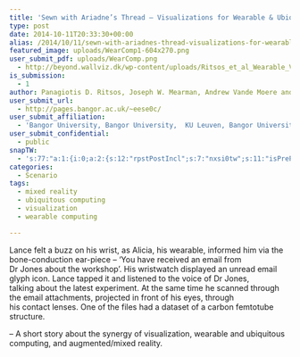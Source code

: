 ```yaml
---
title: 'Sewn with Ariadne’s Thread – Visualizations for Wearable & Ubiquitous Computing'
type: post
date: 2014-10-11T20:33:30+00:00
alias: /2014/10/11/sewn-with-ariadnes-thread-visualizations-for-wearable-ubiquitous-computing/
featured_image: uploads/WearComp1-604x270.png
user_submit_pdf: uploads/WearComp.png
  - http://beyond.wallviz.dk/wp-content/uploads/Ritsos_et_al_Wearable_Vis_opt.pdf
is_submission:
  - 1
author: Panagiotis D. Ritsos, Joseph W. Mearman, Andrew Vande Moere and Jonathan C. Roberts
user_submit_url:
  - http://pages.bangor.ac.uk/~eese0c/
user_submit_affiliation:
  - 'Bangor University, Bangor University,  KU Leuven, Bangor University, '
user_submit_confidential:
  - public
snapTW:
  - 's:77:"a:1:{i:0;a:2:{s:12:"rpstPostIncl";s:7:"nxsi0tw";s:11:"isPrePosted";s:1:"1";}}";'
categories:
  - Scenario
tags:
  - mixed reality
  - ubiquitous computing
  - visualization
  - wearable computing

---
```

Lance felt a buzz on his wrist, as Alicia, his wearable, informed him via the bone-conduction ear-piece &#8211; ‘You have received an email from  
Dr Jones about the workshop’. His wristwatch displayed an unread email glyph icon. Lance tapped it and listened to the voice of Dr Jones,  
talking about the latest experiment. At the same time he scanned through the email attachments, projected in front of his eyes, through  
his contact lenses. One of the files had a dataset of a carbon femtotube structure.

&#8211; A short story about the synergy of visualization, wearable and ubiquitous computing, and augmented/mixed reality.